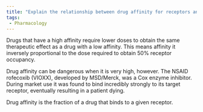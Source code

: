 ```yaml
---
title: "Explain the relationship between drug affinity for receptors and the dose required to obtain 50% occupancy of receptors."
tags:
 - Pharmacology
---
```

Drugs that have a high affinity require lower doses to obtain the same therapeutic effect as a drug with a low affinity. This means affinity it inversely proportional to the dose required to obtain 50% receptor occupancy.

Drug affinity can be dangerous when it is very high, however. The NSAID rofecoxib (VIOXX), developed by MSD/Merck, was a Cox enzyme inhibitor. During market use it was found to bind incredibly strongly to its target receptor, eventually resulting in a patient dying. 

Drug affinity is the fraction of a drug that binds to a given receptor. 
